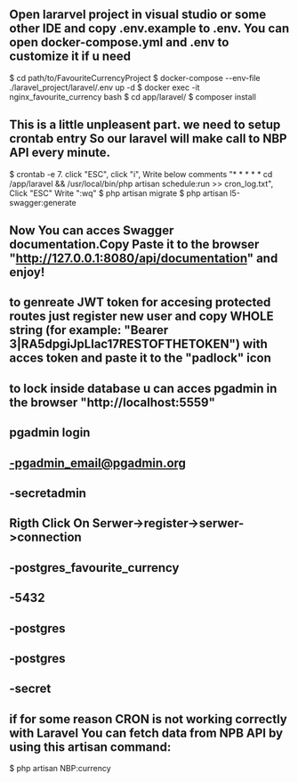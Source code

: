 ## Open lararvel project in visual studio or some other IDE and copy .env.example to .env. You can open docker-compose.yml and .env to customize it if u need   
$ cd path/to/FavouriteCurrencyProject
$ docker-compose --env-file ./laravel_project/laravel/.env up -d
$ docker exec -it nginx_favourite_currency bash
$ cd app/laravel/
$ composer install
## This is a little unpleasent part. we need to setup crontab entry So our laravel will make call to NBP API every minute.
$ crontab -e 
7. click "ESC", click "i", Write below comments "* * * * * cd /app/laravel && /usr/local/bin/php artisan schedule:run >> cron_log.txt", Click "ESC" Write ":wq"
$ php artisan migrate
$ php artisan l5-swagger:generate
## Now You can acces Swagger documentation.Copy Paste it to the browser "http://127.0.0.1:8080/api/documentation" and enjoy!
## to genreate JWT token for accesing protected routes just register new user and copy WHOLE string (for example: "Bearer 3|RA5dpgiJpLlac17RESTOFTHETOKEN") with acces token and paste it to the "padlock" icon
## to lock inside database u can acces pgadmin in the browser "http://localhost:5559"
##	pgadmin login	
##		-pgadmin_email@pgadmin.org
##		-secretadmin
##	Rigth Click On Serwer->register->serwer->connection
##		-postgres_favourite_currency
##		-5432
##		-postgres
##		-postgres
##		-secret
## if for some reason CRON is not working correctly with Laravel You can fetch data from NPB API by using this artisan command:    
$ php artisan NBP:currency
